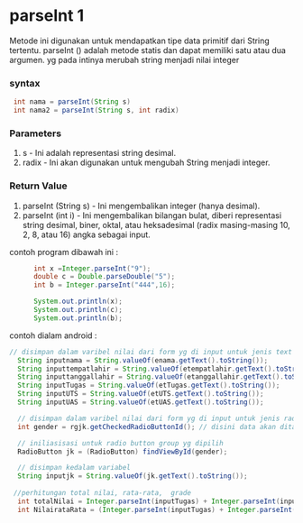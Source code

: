 # parseInt 1

Metode ini digunakan untuk mendapatkan tipe data primitif dari String tertentu. parseInt () adalah metode statis dan dapat memiliki satu atau dua argumen. yg pada intinya merubah string menjadi nilai integer

### syntax
```java
 int nama = parseInt(String s)
 int nama2 = parseInt(String s, int radix)
```
### Parameters

1. s - Ini adalah representasi string desimal.
1. radix - Ini akan digunakan untuk mengubah String menjadi integer.

### Return Value
1. parseInt (String s) - Ini mengembalikan integer (hanya desimal).
1. parseInt (int i) - Ini mengembalikan bilangan bulat, diberi representasi string desimal, biner, oktal, atau heksadesimal (radix masing-masing 10, 2, 8, atau 16) angka sebagai input.


contoh program dibawah ini :
```java
      int x =Integer.parseInt("9");
      double c = Double.parseDouble("5");
      int b = Integer.parseInt("444",16);

      System.out.println(x);
      System.out.println(c);
      System.out.println(b);
```

contoh dialam android :
```java
// disimpan dalam varibel nilai dari form yg di input untuk jenis text field
  String inputnama = String.valueOf(enama.getText().toString());
  String inputtempatlahir = String.valueOf(etempatlahir.getText().toString());
  String inputtanggallahir = String.valueOf(etanggallahir.getText().toString());
  String inputTugas = String.valueOf(etTugas.getText().toString());
  String inputUTS = String.valueOf(etUTS.getText().toString());
  String inputUAS = String.valueOf(etUAS.getText().toString());

  // disimpan dalam varibel nilai dari form yg di input untuk jenis radio button
  int gender = rgjk.getCheckedRadioButtonId(); // disini data akan ditangkap nilai integer contoh 1,2,...

  // iniliasisasi untuk radio button group yg dipilih
  RadioButton jk = (RadioButton) findViewById(gender);

  // disimpan kedalam variabel
  String inputjk = String.valueOf(jk.getText().toString());
 
 //perhitungan total nilai, rata-rata,  grade
  int totalNilai = Integer.parseInt(inputTugas) + Integer.parseInt(inputUTS) + Integer.parseInt(inputUAS) ;
  int NilairataRata = (Integer.parseInt(inputTugas) + Integer.parseInt(inputUTS) + Integer.parseInt(inputUAS))/3 ;
```
